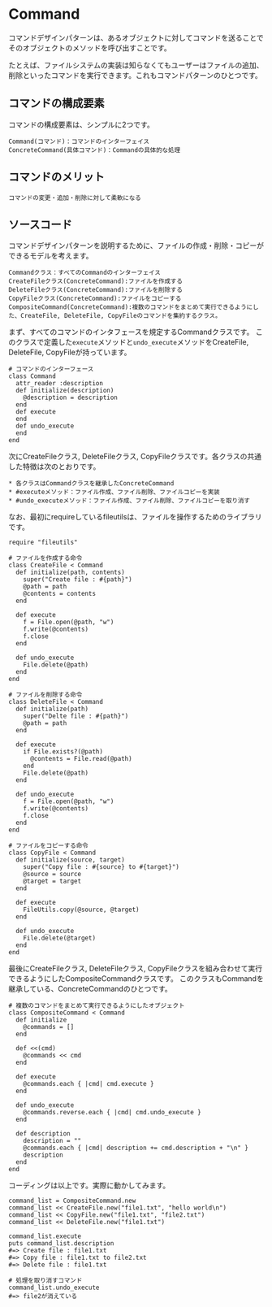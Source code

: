 # Command

コマンドデザインパターンは、あるオブジェクトに対してコマンドを送ることでそのオブジェクトのメソッドを呼び出すことです。

たとえば、ファイルシステムの実装は知らなくてもユーザーはファイルの追加、削除といったコマンドを実行できます。これもコマンドパターンのひとつです。

## コマンドの構成要素

コマンドの構成要素は、シンプルに2つです。

```
Command(コマンド)：コマンドのインターフェイス
ConcreteCommand(具体コマンド)：Commandの具体的な処理
```

## コマンドのメリット

```
コマンドの変更・追加・削除に対して柔軟になる
```

## ソースコード

コマンドデザインパターンを説明するために、ファイルの作成・削除・コピーができるモデルを考えます。

```
Commandクラス：すべてのCommandのインターフェイス
CreateFileクラス(ConcreteCommand):ファイルを作成する
DeleteFileクラス(ConcreteCommand):ファイルを削除する
CopyFileクラス(ConcreteCommand):ファイルをコピーする
CompositeCommand(ConcreteCommand):複数のコマンドをまとめて実行できるようにした、CreateFile, DeleteFile, CopyFileのコマンドを集約するクラス。
```

まず、すべてのコマンドのインタフェースを規定するCommandクラスです。
このクラスで定義した`execute`メソッドと`undo_execute`メソッドをCreateFile, DeleteFile, CopyFileが持っています。

```
# コマンドのインターフェース
class Command
  attr_reader :description
  def initialize(description)
    @description = description
  end
  def execute
  end
  def undo_execute
  end
end
```

次にCreateFileクラス, DeleteFileクラス, CopyFileクラスです。各クラスの共通した特徴は次のとおりです。

```
* 各クラスはCommandクラスを継承したConcreteCommand
* #executeメソッド：ファイル作成、ファイル削除、ファイルコピーを実装
* #undo_executeメソッド：ファイル作成、ファイル削除、ファイルコピーを取り消す
```

なお、最初にrequireしているfileutilsは、ファイルを操作するためのライブラリです。

```
require "fileutils"

# ファイルを作成する命令
class CreateFile < Command
  def initialize(path, contents)
    super("Create file : #{path}")
    @path = path
    @contents = contents
  end

  def execute
    f = File.open(@path, "w")
    f.write(@contents)
    f.close
  end

  def undo_execute
    File.delete(@path)
  end
end

# ファイルを削除する命令
class DeleteFile < Command
  def initialize(path)
    super("Delte file : #{path}")
    @path = path
  end

  def execute
    if File.exists?(@path)
      @contents = File.read(@path)
    end
    File.delete(@path)
  end

  def undo_execute
    f = File.open(@path, "w")
    f.write(@contents)
    f.close
  end
end

# ファイルをコピーする命令
class CopyFile < Command
  def initialize(source, target)
    super("Copy file : #{source} to #{target}")
    @source = source
    @target = target
  end

  def execute
    FileUtils.copy(@source, @target)
  end

  def undo_execute
    File.delete(@target)
  end
end
```

最後にCreateFileクラス, DeleteFileクラス, CopyFileクラスを組み合わせて実行できるようにしたCompositeCommandクラスです。
このクラスもCommandを継承している、ConcreteCommandのひとつです。

```
# 複数のコマンドをまとめて実行できるようにしたオブジェクト
class CompositeCommand < Command
  def initialize
    @commands = []
  end

  def <<(cmd)
    @commands << cmd
  end

  def execute
    @commands.each { |cmd| cmd.execute }
  end

  def undo_execute
    @commands.reverse.each { |cmd| cmd.undo_execute }
  end

  def description
    description = ""
    @commands.each { |cmd| description += cmd.description + "\n" }
    description
  end
end
```

コーディングは以上です。実際に動かしてみます。

```
command_list = CompositeCommand.new
command_list << CreateFile.new("file1.txt", "hello world\n")
command_list << CopyFile.new("file1.txt", "file2.txt")
command_list << DeleteFile.new("file1.txt")

command_list.execute
puts command_list.description
#=> Create file : file1.txt
#=> Copy file : file1.txt to file2.txt
#=> Delete file : file1.txt

# 処理を取り消すコマンド
command_list.undo_execute
#=> file2が消えている
```